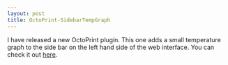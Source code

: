 ```yaml
---
layout: post
title: OctoPrint-SidebarTempGraph
---
```


I have released a new OctoPrint plugin.  This one adds a small temperature graph to the side bar on the left hand side of the web interface. You can check it out [here](https://plugins.octoprint.org/plugins/sidebartempgraph/).
